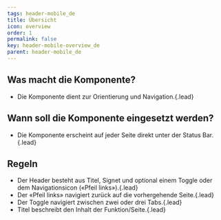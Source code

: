 ```yaml
---
tags: header-mobile_de
title: Übersicht
icon: overview
order: 1
permalink: false  
key: header-mobile-overview_de
parent: header-mobile_de
---
```


## Was macht die Komponente?
*   Die Komponente dient zur Orientierung und Navigation.{.lead}

## Wann soll die Komponente eingesetzt werden?
*   Die Komponente erscheint auf jeder Seite direkt unter der Status Bar.{.lead}

## Regeln
*   Der Header besteht aus Titel, Signet und optional einem <sbb-link variant="inline" type="button" href="/{{page.lang}}/design-system/mobile/components/segmented-button">Toggle</sbb-link> oder dem Navigationsicon («Pfeil links»).{.lead}
*   Der «Pfeil links» navigiert zurück auf die vorhergehende Seite.{.lead}
*   Der <sbb-link variant="inline" type="button" href="/{{page.lang}}/design-system/mobile/components/segmented-button">Toggle</sbb-link> navigiert zwischen zwei oder drei Tabs.{.lead}
*   Titel beschreibt den Inhalt der Funktion/Seite.{.lead}